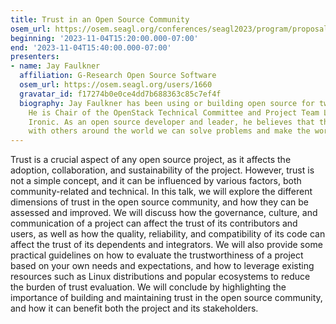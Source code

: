```yaml
---
title: Trust in an Open Source Community
osem_url: https://osem.seagl.org/conferences/seagl2023/program/proposals/984
beginning: '2023-11-04T15:20:00.000-07:00'
end: '2023-11-04T15:40:00.000-07:00'
presenters:
- name: Jay Faulkner
  affiliation: G-Research Open Source Software
  osem_url: https://osem.seagl.org/users/1660
  gravatar_id: f17274b0e0ce4dd7b688363c85c7ef4f
  biography: Jay Faulkner has been using or building open source for two decades.
    He is Chair of the OpenStack Technical Committee and Project Team Lead for OpenStack
    Ironic. As an open source developer and leader, he believes that through working
    with others around the world we can solve problems and make the world better.
---
```


Trust is a crucial aspect of any open source project, as it affects the adoption, collaboration, and sustainability of the project. However, trust is not a simple concept, and it can be influenced by various factors, both community-related and technical. In this talk, we will explore the different dimensions of trust in the open source community, and how they can be assessed and improved. We will discuss how the governance, culture, and communication of a project can affect the trust of its contributors and users, as well as how the quality, reliability, and compatibility of its code can affect the trust of its dependents and integrators. We will also provide some practical guidelines on how to evaluate the trustworthiness of a project based on your own needs and expectations, and how to leverage existing resources such as Linux distributions and popular ecosystems to reduce the burden of trust evaluation. We will conclude by highlighting the importance of building and maintaining trust in the open source community, and how it can benefit both the project and its stakeholders.
